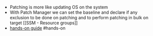 - Patching is more like updating OS on the system
- With Patch Manager we can set the baseline and declare if any exclusion to be done on patching and to perform patching in bulk on target [[SSM - Resource groups]]
- [hands-on guide](https://docs.aws.amazon.com/systems-manager/latest/userguide/sysman-patch-cliwalk.html) #hands-on